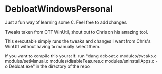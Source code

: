 # DebloatWindowsPersonal
Just a fun way of learning some C. Feel free to add changes.


Tweaks taken from CTT WinUtil, shout out to Chris on his amazing tool.

This executable simply runs the tweaks and changes I want from Chris's WinUtil without having to manually select them.

If you want to compile this yourself:
 run "clang debloat.c modules/tweaks.c modules/setManual.c modules/disableFeatures.c modules/uninstallApps.c -o Debloat.exe" in the directory of the repo.

